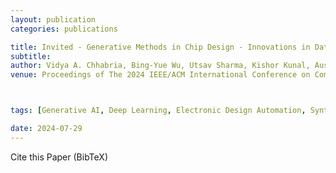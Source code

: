 ```yaml
---
layout: publication
categories: publications

title: Invited - Generative Methods in Chip Design - Innovations in Dataset Generation and Chip Design Tool Assistants.
subtitle:
author: Vidya A. Chhabria, Bing-Yue Wu, Utsav Sharma, Kishor Kunal, Austin Rovinski, and Sachin S. Sapatnekar
venue: Proceedings of The 2024 IEEE/ACM International Conference on Computer-Aided Design



tags: [Generative AI, Deep Learning, Electronic Design Automation, Synthetic Datasets for LLMs]

date: 2024-07-29
---
```




<div class="language-plaintext highlighter-rouge">
  Cite this Paper (BibTeX)
  <div class="highlight">
  <pre  style="overflow-x:hidden">

</pre></div></div>
